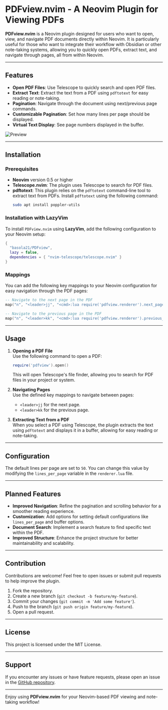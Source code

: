 
# PDFview.nvim - A Neovim Plugin for Viewing PDFs

**PDFview.nvim** is a Neovim plugin designed for users who want to open, view, and navigate PDF documents directly within Neovim. It is particularly useful for those who want to integrate their workflow with Obsidian or other note-taking systems, allowing you to quickly open PDFs, extract text, and navigate through pages, all from within Neovim.

---

## Features

- **Open PDF Files**: Use Telescope to quickly search and open PDF files.
- **Extract Text**: Extract the text from a PDF using `pdftotext` for easy reading or note-taking.
- **Pagination**: Navigate through the document using next/previous page commands.
- **Customizable Pagination**: Set how many lines per page should be displayed.
- **Virtual Text Display**: See page numbers displayed in the buffer.

![Preview](https://imgur.com/a/WOVu43Q)

---

## Installation

### Prerequisites

- **Neovim** version 0.5 or higher
- **Telescope.nvim**: The plugin uses Telescope to search for PDF files.
- **pdftotext**: This plugin relies on the `pdftotext` command-line tool to extract text from PDFs. Install `pdftotext` using the following command:
  ```bash
  sudo apt install poppler-utils
  ```

### Installation with LazyVim

To install `PDFview.nvim` using **LazyVim**, add the following configuration to your Neovim setup:

```lua
{
  "basola21/PDFview",
  lazy = false,
  dependencies = { "nvim-telescope/telescope.nvim" }
}
```

### Mappings

You can add the following key mappings to your Neovim configuration for easy navigation through the PDF pages:

```lua
-- Navigate to the next page in the PDF
map("n", "<leader>jj", "<cmd>:lua require('pdfview.renderer').next_page()<CR>", { desc = "PDFview: Next page" })

-- Navigate to the previous page in the PDF
map("n", "<leader>kk", "<cmd>:lua require('pdfview.renderer').previous_page()<CR>", { desc = "PDFview: Previous page" })
```

---

## Usage

1. **Opening a PDF File**  
   Use the following command to open a PDF:
   ```lua
   require('pdfview').open()
   ```
   This will open Telescope's file finder, allowing you to search for PDF files in your project or system.

2. **Navigating Pages**  
   Use the defined key mappings to navigate between pages:
   - `<leader>jj` for the next page.
   - `<leader>kk` for the previous page.

3. **Extracting Text from a PDF**  
   When you select a PDF using Telescope, the plugin extracts the text using `pdftotext` and displays it in a buffer, allowing for easy reading or note-taking.

---

## Configuration

The default lines per page are set to `50`. You can change this value by modifying the `lines_per_page` variable in the `renderer.lua` file.

---

## Planned Features

- **Improved Navigation**: Refine the pagination and scrolling behavior for a smoother reading experience.
- **Customization**: Add options for setting default configurations like `lines_per_page` and buffer options.
- **Document Search**: Implement a search feature to find specific text within the PDF.
- **Improved Structure**: Enhance the project structure for better maintainability and scalability.

---

## Contribution

Contributions are welcome! Feel free to open issues or submit pull requests to help improve the plugin.

1. Fork the repository.
2. Create a new branch (`git checkout -b feature/my-feature`).
3. Commit your changes (`git commit -m 'Add some feature'`).
4. Push to the branch (`git push origin feature/my-feature`).
5. Open a pull request.

---

## License

This project is licensed under the MIT License.

---

## Support

If you encounter any issues or have feature requests, please open an issue in the [GitHub repository](https://github.com/basola21/PDFview).

---

Enjoy using **PDFview.nvim** for your Neovim-based PDF viewing and note-taking workflow!
